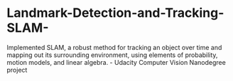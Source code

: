 # Landmark-Detection-and-Tracking-SLAM-

Implemented SLAM, a robust method for tracking an object over time and mapping out its surrounding environment, using elements of probability, motion models, and linear algebra. - Udacity Computer Vision Nanodegree project
